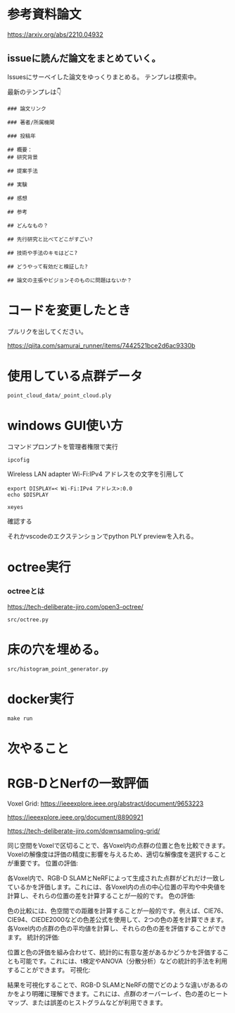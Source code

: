 # 参考資料論文

https://arxiv.org/abs/2210.04932

## issueに読んだ論文をまとめていく。

Issuesにサーベイした論文をゆっくりまとめる。
テンプレは模索中️。

最新のテンプレは👇
```
### 論文リンク

### 著者/所属機関

### 投稿年

## 概要：
## 研究背景

## 提案手法
 
## 実験

## 感想

## 参考

## どんなもの？

## 先行研究と比べてどこがすごい?

## 技術や手法のキモはどこ?

## どうやって有効だと検証した?

## 論文の主張やビジョンそのものに問題はないか？
```


# コードを変更したとき
プルリクを出してください。

https://qiita.com/samurai_runner/items/7442521bce2d6ac9330b

# 使用している点群データ
```
point_cloud_data/_point_cloud.ply
```
# windows GUI使い方
コマンドプロンプトを管理者権限で実行
```
ipcofig
```
Wireless LAN adapter Wi-Fi:IPv4 アドレスをの文字を引用して

```
export DISPLAY=< Wi-Fi:IPv4 アドレス>:0.0
echo $DISPLAY
```

```
xeyes
```

確認する

それかvscodeのエクステンションでpython PLY previewを入れる。

# octree実行
### octreeとは
https://tech-deliberate-jiro.com/open3-octree/

```
src/octree.py
```
# 床の穴を埋める。

```
src/histogram_point_generator.py
```
# docker実行
```
make run
```

# 次やること



# RGB-DとNerfの一致評価

Voxel Grid:
https://ieeexplore.ieee.org/abstract/document/9653223

https://ieeexplore.ieee.org/document/8890921

https://tech-deliberate-jiro.com/downsampling-grid/

同じ空間をVoxelで区切ることで、各Voxel内の点群の位置と色を比較できます。Voxelの解像度は評価の精度に影響を与えるため、適切な解像度を選択することが重要です。
位置の評価:

各Voxel内で、RGB-D SLAMとNeRFによって生成された点群がどれだけ一致しているかを評価します。これには、各Voxel内の点の中心位置の平均や中央値を計算し、それらの位置の差を計算することが一般的です。
色の評価:

色の比較には、色空間での距離を計算することが一般的です。例えば、CIE76、CIE94、CIEDE2000などの色差公式を使用して、2つの色の差を計算できます。各Voxel内の点群の色の平均値を計算し、それらの色の差を評価することができます。
統計的評価:

位置と色の評価を組み合わせて、統計的に有意な差があるかどうかを評価することも可能です。これには、t検定やANOVA（分散分析）などの統計的手法を利用することができます。
可視化:

結果を可視化することで、RGB-D SLAMとNeRFの間でどのような違いがあるのかをより明確に理解できます。これには、点群のオーバーレイ、色の差のヒートマップ、または誤差のヒストグラムなどが利用できます。
